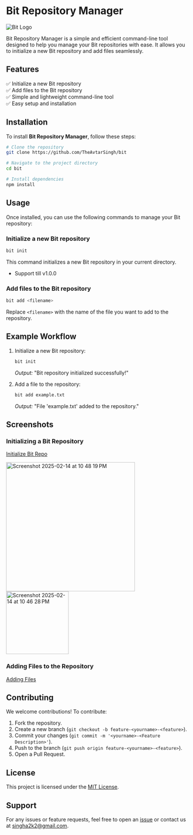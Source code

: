 # Bit Repository Manager

![Bit Logo](https://example.com/bit-logo.png)

Bit Repository Manager is a simple and efficient command-line tool designed to help you manage your Bit repositories with ease. It allows you to initialize a new Bit repository and add files seamlessly.

## Features

✅ Initialize a new Bit repository  
✅ Add files to the Bit repository  
✅ Simple and lightweight command-line tool  
✅ Easy setup and installation  

## Installation

To install **Bit Repository Manager**, follow these steps:

```bash
# Clone the repository
git clone https://github.com/TheAvtarSingh/bit

# Navigate to the project directory
cd bit

# Install dependencies
npm install
```

## Usage

Once installed, you can use the following commands to manage your Bit repository:

### Initialize a new Bit repository

```bash
bit init
```

This command initializes a new Bit repository in your current directory.
* Support till v1.0.0

### Add files to the Bit repository

```bash
bit add <filename>
```

Replace `<filename>` with the name of the file you want to add to the repository.

## Example Workflow

1. Initialize a new Bit repository:
   ```bash
   bit init
   ```
   _Output:_ "Bit repository initialized successfully!"

2. Add a file to the repository:
   ```bash
   bit add example.txt
   ```
   _Output:_ "File 'example.txt' added to the repository."

## Screenshots

### Initializing a Bit Repository

[Initialize Bit Repo](https://github.com/TheAvtarSingh/bit/edit/master/readme.md#usage)

<img width="352" alt="Screenshot 2025-02-14 at 10 48 19 PM" src="https://github.com/user-attachments/assets/a675a6aa-877d-4b3b-8e77-80653093d4b1" />
<br>
<img width="171" alt="Screenshot 2025-02-14 at 10 46 28 PM" src="https://github.com/user-attachments/assets/1748cdd1-4cd6-4126-a624-c054a9f1cca6" />

### Adding Files to the Repository
[Adding Files](https://github.com/TheAvtarSingh/bit/edit/master/readme.md#features)

## Contributing

We welcome contributions! To contribute:
1. Fork the repository.
2. Create a new branch (`git checkout -b feature-<yourname>-<feature>`).
3. Commit your changes (`git commit -m '<yourname>-<Feature Description>'`).
4. Push to the branch (`git push origin feature-<yourname>-<feature>`).
5. Open a Pull Request.

## License

This project is licensed under the [MIT License](LICENSE).

## Support

For any issues or feature requests, feel free to open an [issue](https://github.com/theavtarsingh/bit/issues) or contact us at singha2k2@gmail.com.

